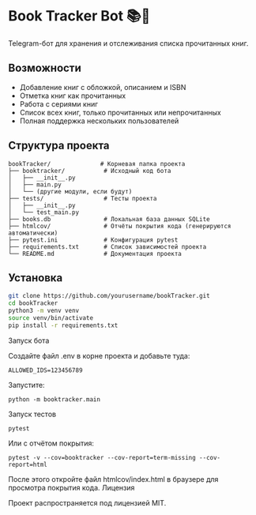 # Book Tracker Bot 📚🤖

Telegram-бот для хранения и отслеживания списка прочитанных книг.

## Возможности

- Добавление книг с обложкой, описанием и ISBN
- Отметка книг как прочитанных
- Работа с сериями книг
- Список всех книг, только прочитанных или непрочитанных
- Полная поддержка нескольких пользователей

## Структура проекта

```plaintext
bookTracker/              # Корневая папка проекта
├── booktracker/           # Исходный код бота
│   ├── __init__.py
│   ├── main.py
│   └── (другие модули, если будут)
├── tests/                 # Тесты проекта
│   ├── __init__.py
│   └── test_main.py
├── books.db               # Локальная база данных SQLite
├── htmlcov/               # Отчёты покрытия кода (генерируются автоматически)
├── pytest.ini             # Конфигурация pytest
├── requirements.txt       # Список зависимостей проекта
└── README.md              # Документация проекта
```

## Установка

```bash
git clone https://github.com/yourusername/bookTracker.git
cd bookTracker
python3 -m venv venv
source venv/bin/activate
pip install -r requirements.txt
```

Запуск бота

Создайте файл .env в корне проекта и добавьте туда:

```BOT_TOKEN=ваш_токен_бота
ALLOWED_IDS=123456789
```

Запустите:

`python -m booktracker.main`

Запуск тестов

`pytest`

Или с отчётом покрытия:

`pytest -v --cov=booktracker --cov-report=term-missing --cov-report=html`

После этого откройте файл htmlcov/index.html в браузере для просмотра покрытия кода.
Лицензия

Проект распространяется под лицензией MIT.
